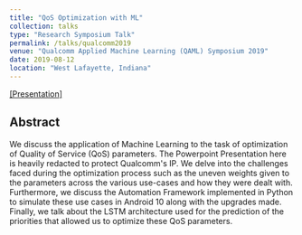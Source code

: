```yaml
---
title: "QoS Optimization with ML"
collection: talks
type: "Research Symposium Talk"
permalink: /talks/qualcomm2019
venue: "Qualcomm Applied Machine Learning (QAML) Symposium 2019"
date: 2019-08-12
location: "West Lafayette, Indiana"
---
```

[[Presentation]](https://sharanramjee.github.io/files/qualcomm2019.pdf)

## Abstract
We discuss the application of Machine Learning to the task of optimization of Quality of Service (QoS) parameters. The Powerpoint Presentation here is heavily redacted to protect Qualcomm's IP. We delve into the challenges faced during the optimization process such as the uneven weights given to the parameters across the various use-cases and how they were dealt with. Furthermore, we discuss the Automation Framework implemented in Python to simulate these use cases in Android 10 along with the upgrades made. Finally, we talk about the LSTM architecture used for the prediction of the priorities that allowed us to optimize these QoS parameters.
